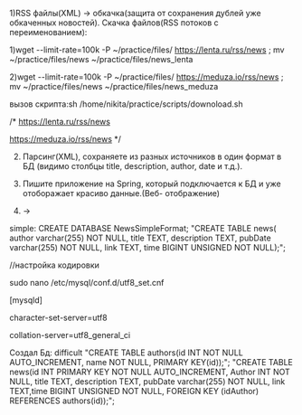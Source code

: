1)RSS файлы(XML) -> обкачка(защита от сохранения дублей уже обкаченных новостей).
Скачка файлов(RSS потоков с переименованием):

   1)wget --limit-rate=100k -P ~/practice/files/ https://lenta.ru/rss/news ; mv ~/practice/files/news ~/practice/files/news_lenta

   2)wget --limit-rate=100k -P ~/practice/files/ https://meduza.io/rss/news ; mv ~/practice/files/news ~/practice/files/news_meduza

вызов скрипта:sh /home/nikita/practice/scripts/downoload.sh


/*
https://lenta.ru/rss/news

https://meduza.io/rss/news
*/


2) Парсинг(XML), сохраняете из разных источников в один формат в БД (видимо столбцы title, description, author, date и т.д.).

3) Пишите приложение на Spring, который подключается к БД и уже отоборажает красиво данные.(Веб- отображение)

1) ->


simple: 
CREATE DATABASE NewsSimpleFormat;
"CREATE TABLE news( author varchar(255) NOT NULL, title TEXT, description TEXT, pubDate varchar(255) NOT NULL, link TEXT, time  BIGINT UNSIGNED NOT NULL);";

//настройка кодировки

sudo nano /etc/mysql/conf.d/utf8_set.cnf

[mysqld]

character-set-server=utf8

collation-server=utf8_general_ci



Создал Бд: difficult
"CREATE TABLE authors(id INT NOT NULL AUTO_INCREMENT, name  NOT NULL, PRIMARY KEY(id));";
"CREATE TABLE news(id INT PRIMARY KEY NOT NULL AUTO_INCREMENT, Author INT NOT NULL, title TEXT, description TEXT, pubDate varchar(255) NOT NULL, link TEXT,time  BIGINT UNSIGNED NOT NULL, FOREIGN KEY (idAuthor)  REFERENCES authors(id));";

